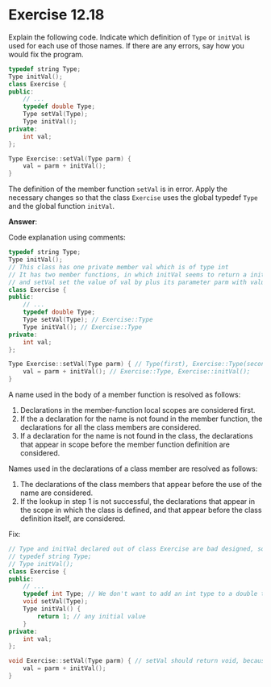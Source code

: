 # Exercise 12.18

Explain the following code. Indicate which definition of `Type` or `initVal` is used for each use of those names. If there are any errors, say how you would fix the program.

```cpp
typedef string Type;
Type initVal();
class Exercise {
public:
    // ...
    typedef double Type;
    Type setVal(Type);
    Type initVal();
private:
    int val;
};

Type Exercise::setVal(Type parm) {
    val = parm + initVal();
}
```

The definition of the member function `setVal` is in error. Apply the necessary changes so that the class `Exercise` uses the global typedef `Type` and the global function `initVal`.

**Answer**:

Code explanation using comments:

```cpp
typedef string Type;
Type initVal();
// This class has one private member val which is of type int
// It has two member functions, in which initVal seems to return a initial value of type Type
// and setVal set the value of val by plus its parameter parm with value returned by initVal
class Exercise {
public:
    // ...
    typedef double Type;
    Type setVal(Type); // Exercise::Type
    Type initVal(); // Exercise::Type
private:
    int val;
};

Type Exercise::setVal(Type parm) { // Type(first), Exercise::Type(second)
    val = parm + initVal(); // Exercise::Type, Exercise::initVal();
}
```

A name used in the body of a member function is resolved as follows:

1. Declarations in the member-function local scopes are considered first.
2. If the a declaration for the name is not found in the member function, the declarations for all the class members are considered.
3. If a declaration for the name is not found in the class, the declarations that appear in scope before the member function definition are considered.

Names used in the declarations of a class member are resolved as follows:

1. The declarations of the class members that appear before the use of the name are considered.
2. If the lookup in step 1 is not successful, the declarations that appear in the scope in which the class is defined, and that appear before the class definition itself, are considered.

Fix:

```cpp
// Type and initVal declared out of class Exercise are bad designed, so we commented them
// typedef string Type;
// Type initVal();
class Exercise {
public:
    // ...
    typedef int Type; // We don't want to add an int type to a double type
    void setVal(Type);
    Type initVal() {
        return 1; // any initial value
    }
private:
    int val;
};

void Exercise::setVal(Type parm) { // setVal should return void, because it only sets something
    val = parm + initVal();
}
```